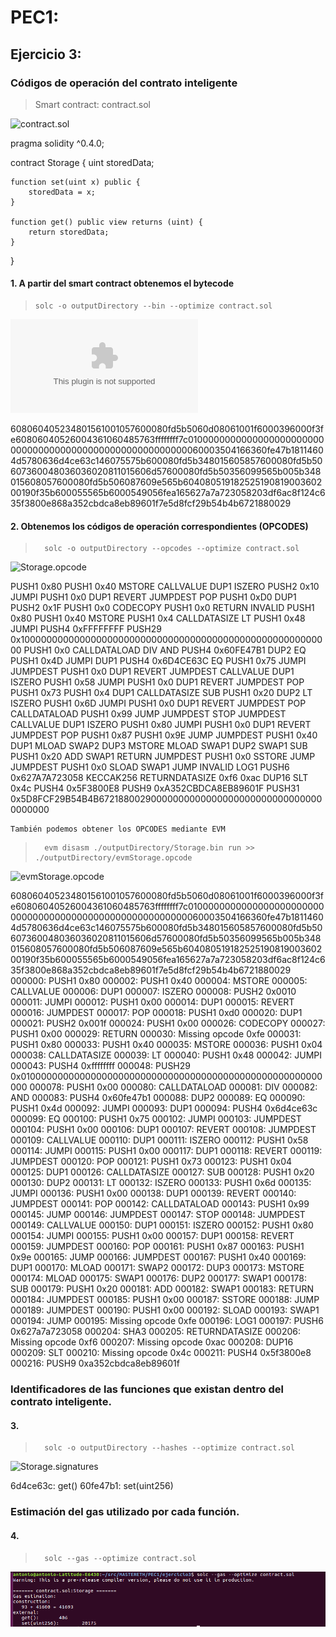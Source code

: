 # PEC1:

## Ejercicio 3: 

### Códigos de operación del contrato inteligente

>    Smart contract: contract.sol

![contract.sol](./contract.sol)

>
pragma solidity ^0.4.0;

contract Storage {
    uint storedData;

    function set(uint x) public {
        storedData = x;
    }

    function get() public view returns (uint) {
        return storedData;
    }
}

####  1. A partir del smart contract obtenemos el bytecode
>     solc -o outputDirectory --bin --optimize contract.sol

![Storage.bin](./outputDirectory/Storage.bin)

> 
608060405234801561001057600080fd5b5060d08061001f6000396000f3fe60806040526004361060485763ffffffff7c010000000000000000000000000000000000000000000000000000000060003504166360fe47b18114604d5780636d4ce63c146075575b600080fd5b348015605857600080fd5b50607360048036036020811015606d57600080fd5b50356099565b005b348015608057600080fd5b506087609e565b60408051918252519081900360200190f35b600055565b6000549056fea165627a7a723058203df6ac8f124c635f3800e868a352cbdca8eb89601f7e5d8fcf29b54b4b6721880029

####  2. Obtenemos los códigos de operación correspondientes (OPCODES)
       
>       solc -o outputDirectory --opcodes --optimize contract.sol
  
![Storage.opcode](./outputDirectory/Storage.opcode)

>
PUSH1 0x80 PUSH1 0x40 MSTORE CALLVALUE DUP1 ISZERO PUSH2 0x10 JUMPI PUSH1 0x0 DUP1 REVERT JUMPDEST POP PUSH1 0xD0 DUP1 PUSH2 0x1F PUSH1 0x0 CODECOPY PUSH1 0x0 RETURN INVALID PUSH1 0x80 PUSH1 0x40 MSTORE PUSH1 0x4 CALLDATASIZE LT PUSH1 0x48 JUMPI PUSH4 0xFFFFFFFF PUSH29 0x100000000000000000000000000000000000000000000000000000000 PUSH1 0x0 CALLDATALOAD DIV AND PUSH4 0x60FE47B1 DUP2 EQ PUSH1 0x4D JUMPI DUP1 PUSH4 0x6D4CE63C EQ PUSH1 0x75 JUMPI JUMPDEST PUSH1 0x0 DUP1 REVERT JUMPDEST CALLVALUE DUP1 ISZERO PUSH1 0x58 JUMPI PUSH1 0x0 DUP1 REVERT JUMPDEST POP PUSH1 0x73 PUSH1 0x4 DUP1 CALLDATASIZE SUB PUSH1 0x20 DUP2 LT ISZERO PUSH1 0x6D JUMPI PUSH1 0x0 DUP1 REVERT JUMPDEST POP CALLDATALOAD PUSH1 0x99 JUMP JUMPDEST STOP JUMPDEST CALLVALUE DUP1 ISZERO PUSH1 0x80 JUMPI PUSH1 0x0 DUP1 REVERT JUMPDEST POP PUSH1 0x87 PUSH1 0x9E JUMP JUMPDEST PUSH1 0x40 DUP1 MLOAD SWAP2 DUP3 MSTORE MLOAD SWAP1 DUP2 SWAP1 SUB PUSH1 0x20 ADD SWAP1 RETURN JUMPDEST PUSH1 0x0 SSTORE JUMP JUMPDEST PUSH1 0x0 SLOAD SWAP1 JUMP INVALID LOG1 PUSH6 0x627A7A723058 KECCAK256 RETURNDATASIZE 0xf6 0xac DUP16 SLT 0x4c PUSH4 0x5F3800E8 PUSH9 0xA352CBDCA8EB89601F PUSH31 0x5D8FCF29B54B4B672188002900000000000000000000000000000000000000

~~~
También podemos obtener los OPCODES mediante EVM
~~~

>       evm disasm ./outputDirectory/Storage.bin run >> ./outputDirectory/evmStorage.opcode

![evmStorage.opcode](./outputDirectory/evmStorage.opcode)
   
>
608060405234801561001057600080fd5b5060d08061001f6000396000f3fe60806040526004361060485763ffffffff7c010000000000000000000000000000000000000000000000000000000060003504166360fe47b18114604d5780636d4ce63c146075575b600080fd5b348015605857600080fd5b50607360048036036020811015606d57600080fd5b50356099565b005b348015608057600080fd5b506087609e565b60408051918252519081900360200190f35b600055565b6000549056fea165627a7a723058203df6ac8f124c635f3800e868a352cbdca8eb89601f7e5d8fcf29b54b4b6721880029
000000: PUSH1 0x80
000002: PUSH1 0x40
000004: MSTORE
000005: CALLVALUE
000006: DUP1
000007: ISZERO
000008: PUSH2 0x0010
000011: JUMPI
000012: PUSH1 0x00
000014: DUP1
000015: REVERT
000016: JUMPDEST
000017: POP
000018: PUSH1 0xd0
000020: DUP1
000021: PUSH2 0x001f
000024: PUSH1 0x00
000026: CODECOPY
000027: PUSH1 0x00
000029: RETURN
000030: Missing opcode 0xfe
000031: PUSH1 0x80
000033: PUSH1 0x40
000035: MSTORE
000036: PUSH1 0x04
000038: CALLDATASIZE
000039: LT
000040: PUSH1 0x48
000042: JUMPI
000043: PUSH4 0xffffffff
000048: PUSH29 0x0100000000000000000000000000000000000000000000000000000000
000078: PUSH1 0x00
000080: CALLDATALOAD
000081: DIV
000082: AND
000083: PUSH4 0x60fe47b1
000088: DUP2
000089: EQ
000090: PUSH1 0x4d
000092: JUMPI
000093: DUP1
000094: PUSH4 0x6d4ce63c
000099: EQ
000100: PUSH1 0x75
000102: JUMPI
000103: JUMPDEST
000104: PUSH1 0x00
000106: DUP1
000107: REVERT
000108: JUMPDEST
000109: CALLVALUE
000110: DUP1
000111: ISZERO
000112: PUSH1 0x58
000114: JUMPI
000115: PUSH1 0x00
000117: DUP1
000118: REVERT
000119: JUMPDEST
000120: POP
000121: PUSH1 0x73
000123: PUSH1 0x04
000125: DUP1
000126: CALLDATASIZE
000127: SUB
000128: PUSH1 0x20
000130: DUP2
000131: LT
000132: ISZERO
000133: PUSH1 0x6d
000135: JUMPI
000136: PUSH1 0x00
000138: DUP1
000139: REVERT
000140: JUMPDEST
000141: POP
000142: CALLDATALOAD
000143: PUSH1 0x99
000145: JUMP
000146: JUMPDEST
000147: STOP
000148: JUMPDEST
000149: CALLVALUE
000150: DUP1
000151: ISZERO
000152: PUSH1 0x80
000154: JUMPI
000155: PUSH1 0x00
000157: DUP1
000158: REVERT
000159: JUMPDEST
000160: POP
000161: PUSH1 0x87
000163: PUSH1 0x9e
000165: JUMP
000166: JUMPDEST
000167: PUSH1 0x40
000169: DUP1
000170: MLOAD
000171: SWAP2
000172: DUP3
000173: MSTORE
000174: MLOAD
000175: SWAP1
000176: DUP2
000177: SWAP1
000178: SUB
000179: PUSH1 0x20
000181: ADD
000182: SWAP1
000183: RETURN
000184: JUMPDEST
000185: PUSH1 0x00
000187: SSTORE
000188: JUMP
000189: JUMPDEST
000190: PUSH1 0x00
000192: SLOAD
000193: SWAP1
000194: JUMP
000195: Missing opcode 0xfe
000196: LOG1
000197: PUSH6 0x627a7a723058
000204: SHA3
000205: RETURNDATASIZE
000206: Missing opcode 0xf6
000207: Missing opcode 0xac
000208: DUP16
000209: SLT
000210: Missing opcode 0x4c
000211: PUSH4 0x5f3800e8
000216: PUSH9 0xa352cbdca8eb89601f


### Identificadores de las funciones que existan dentro del contrato inteligente. 

####  3.
>       solc -o outputDirectory --hashes --optimize contract.sol
   
![Storage.signatures](./outputDirectory/Storage.signatures)

>
6d4ce63c: get()
60fe47b1: set(uint256)

### Estimación del gas utilizado por cada función. 

####  4.
>       solc --gas --optimize contract.sol
   
   ![img1](./images/estimated_gas.png)

